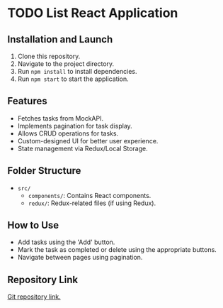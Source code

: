 # TODO List React Application

## Installation and Launch

1. Clone this repository.
2. Navigate to the project directory.
3. Run `npm install` to install dependencies.
4. Run `npm start` to start the application.

## Features

- Fetches tasks from MockAPI.
- Implements pagination for task display.
- Allows CRUD operations for tasks.
- Custom-designed UI for better user experience.
- State management via Redux/Local Storage.

## Folder Structure

- `src/`
  - `components/`: Contains React components.
  - `redux/`: Redux-related files (if using Redux).

## How to Use

- Add tasks using the 'Add' button.
- Mark the task as completed or delete using the appropriate buttons.
- Navigate between pages using pagination.

## Repository Link

[Git repository link.](https://github.com/EuJinnLucaShow/todo-app)
